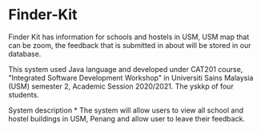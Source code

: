# Finder-Kit
Finder Kit has information for schools and hostels in USM, USM map that can be zoom, the feedback that is submitted in about will be stored in our database.

This system used Java language and developed under CAT201 course, "Integrated Software Development Workshop" in Universiti Sains Malaysia (USM) semester 2, Academic Session 2020/2021. The yskkp of four students.

System description * The system will allow users to view all school and hostel buildings in USM, Penang and allow user to leave their feedback. 
